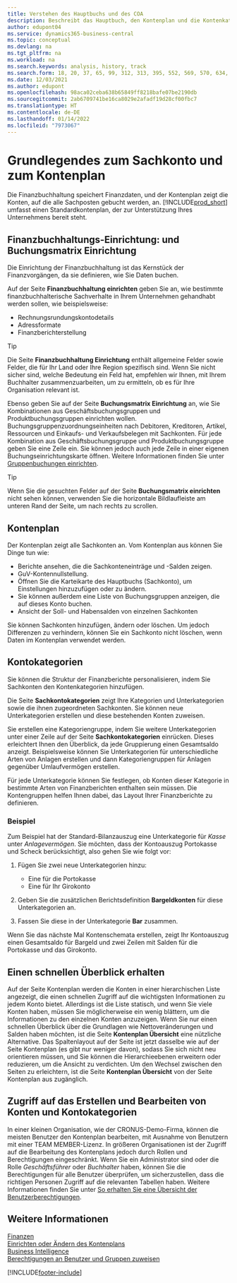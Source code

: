 ```yaml
---
title: Verstehen des Hauptbuchs und des COA
description: Beschreibt das Hauptbuch, den Kontenplan und die Kontenkategorien. Verwenden Sie die Seite Finanzbuchhaltung Einrichtung, um die Handhabung der Buchhaltung in Ihrer Firma festzulegen.
author: edupont04
ms.service: dynamics365-business-central
ms.topic: conceptual
ms.devlang: na
ms.tgt_pltfrm: na
ms.workload: na
ms.search.keywords: analysis, history, track
ms.search.form: 18, 20, 37, 65, 99, 312, 313, 395, 552, 569, 570, 634, 790, 791, 1158
ms.date: 12/03/2021
ms.author: edupont
ms.openlocfilehash: 98aca02ceba638b65849ff8218bafe07be2190db
ms.sourcegitcommit: 2ab6709741be16ca8029e2afadf19d28cf00fbc7
ms.translationtype: HT
ms.contentlocale: de-DE
ms.lasthandoff: 01/14/2022
ms.locfileid: "7973067"
---
```

# <a name="understanding-the-general-ledger-and-the-chart-of-accounts"></a>Grundlegendes zum Sachkonto und zum Kontenplan

Die Finanzbuchhaltung speichert Finanzdaten, und der Kontenplan zeigt die Konten, auf die alle Sachposten gebucht werden, an. [!INCLUDE[prod_short](includes/prod_short.md)] umfasst einen Standardkontenplan, der zur Unterstützung Ihres Unternehmens bereit steht.

## <a name="general-ledger-setup-and-general-posting-setup"></a>Finanzbuchhaltungs-Einrichtung: und Buchungsmatrix Einrichtung

Die Einrichtung der Finanzbuchhaltung ist das Kernstück der Finanzvorgängen, da sie definieren, wie Sie Daten buchen.  

Auf der Seite **Finanzbuchhaltung einrichten** geben Sie an, wie bestimmte finanzbuchhalterische Sachverhalte in Ihrem Unternehmen gehandhabt werden sollen, wie beispielsweise:  

* Rechnungsrundungskontodetails  
* Adressformate  
* Finanzberichterstellung  

> [!TIP]
> Die Seite **Finanzbuchhaltung Einrichtung** enthält allgemeine Felder sowie Felder, die für Ihr Land oder Ihre Region spezifisch sind. Wenn Sie nicht sicher sind, welche Bedeutung ein Feld hat, empfehlen wir Ihnen, mit Ihrem Buchhalter zusammenzuarbeiten, um zu ermitteln, ob es für Ihre Organisation relevant ist.  

Ebenso geben Sie auf der Seite **Buchungsmatrix Einrichtung** an, wie Sie Kombinationen aus Geschäftsbuchungsgruppen und Produktbuchungsgruppen einrichten wollen. Buchungsgruppenzuordnungseinheiten nach Debitoren, Kreditoren, Artikel, Ressourcen und Einkaufs- und Verkaufsbelegen mit Sachkonten. Für jede Kombination aus Geschäftsbuchungsgruppe und Produktbuchungsgruppe geben Sie eine Zeile ein. Sie können jedoch auch jede Zeile in einer eigenen Buchungseinrichtungskarte öffnen. Weitere Informationen finden Sie unter [Gruppenbuchungen einrichten](finance-posting-groups.md).  

> [!TIP]
> Wenn Sie die gesuchten Felder auf der Seite **Buchungsmatrix einrichten** nicht sehen können, verwenden Sie die horizontale Bildlaufleiste am unteren Rand der Seite, um nach rechts zu scrollen.  

## <a name="the-chart-of-accounts"></a>Kontenplan

Der Kontenplan zeigt alle Sachkonten an. Vom Kontenplan aus können Sie Dinge tun wie:  

* Berichte ansehen, die die Sachkonteneinträge und -Salden zeigen.  
* GuV-Kontennullstellung.  
* Öffnen Sie die Karteikarte des Hauptbuchs (Sachkonto), um Einstellungen hinzuzufügen oder zu ändern.  
* Sie können außerdem eine Liste von Buchungsgruppen anzeigen, die auf dieses Konto buchen.
* Ansicht der Soll- und Habensalden von einzelnen Sachkonten  

Sie können Sachkonten hinzufügen, ändern oder löschen. Um jedoch Differenzen zu verhindern, können Sie ein Sachkonto nicht löschen, wenn Daten im Kontenplan verwendet werden.  

## <a name="account-categories"></a>Kontokategorien

Sie können die Struktur der Finanzberichte personalisieren, indem Sie Sachkonten den Kontenkategorien hinzufügen.  

Die Seite **Sachkontokategorien** zeigt Ihre Kategorien und Unterkategorien sowie die ihnen zugeordneten Sachkonten. Sie können neue Unterkategorien erstellen und diese bestehenden Konten zuweisen.  

Sie erstellen eine Kategoriengruppe, indem Sie weitere Unterkategorien unter einer Zeile auf der Seite **Sachkontokategorien** einrücken. Dieses erleichtert Ihnen den Überblick, da jede Gruppierung einen Gesamtsaldo anzeigt. Beispielsweise können Sie Unterkategorien für unterschiedliche Arten von Anlagen erstellen und dann Kategoriengruppen für Anlagen gegenüber Umlaufvermögen erstellen.  

Für jede Unterkategorie können Sie festlegen, ob Konten dieser Kategorie in bestimmte Arten von Finanzberichten enthalten sein müssen. Die Kontengruppen helfen Ihnen dabei, das Layout Ihrer Finanzberichte zu definieren.  

### <a name="example"></a>Beispiel

Zum Beispiel hat der Standard-Bilanzauszug eine Unterkategorie für *Kasse* unter *Anlagevermögen*. Sie möchten, dass der Kontoauszug Portokasse und Scheck berücksichtigt, also gehen Sie wie folgt vor:  

1. Fügen Sie zwei neue Unterkategorien hinzu:

    * Eine für die Portokasse  
    * Eine für Ihr Girokonto  
2. Geben Sie die zusätzlichen Berichtsdefinition **Bargeldkonten** für diese Unterkategorien an.  
3. Fassen Sie diese in der Unterkategorie **Bar** zusammen.  

Wenn Sie das nächste Mal Kontenschemata erstellen, zeigt Ihr Kontoauszug einen Gesamtsaldo für Bargeld und zwei Zeilen mit Salden für die Portokasse und das Girokonto.  

## <a name="getting-a-quick-overview"></a>Einen schnellen Überblick erhalten

Auf der Seite Kontenplan werden die Konten in einer hierarchischen Liste angezeigt, die einen schnellen Zugriff auf die wichtigsten Informationen zu jedem Konto bietet. Allerdings ist die Liste statisch, und wenn Sie viele Konten haben, müssen Sie möglicherweise ein wenig blättern, um die Informationen zu den einzelnen Konten anzuzeigen. Wenn Sie nur einen schnellen Überblick über die Grundlagen wie Nettoveränderungen und Salden haben möchten, ist die Seite **Kontenplan Übersicht** eine nützliche Alternative. Das Spaltenlayout auf der Seite ist jetzt dasselbe wie auf der Seite Kontenplan (es gibt nur weniger davon), sodass Sie sich nicht neu orientieren müssen, und Sie können die Hierarchieebenen erweitern oder reduzieren, um die Ansicht zu verdichten. Um den Wechsel zwischen den Seiten zu erleichtern, ist die Seite **Kontenplan Übersicht** von der Seite Kontenplan aus zugänglich.

## <a name="access-to-create-and-edit-accounts-and-account-categories"></a>Zugriff auf das Erstellen und Bearbeiten von Konten und Kontokategorien

In einer kleinen Organisation, wie der CRONUS-Demo-Firma, können die meisten Benutzer den Kontenplan bearbeiten, mit Ausnahme von Benutzern mit einer TEAM MEMBER-Lizenz. In größeren Organisationen ist der Zugriff auf die Bearbeitung des Kontenplans jedoch durch Rollen und Berechtigungen eingeschränkt. Wenn Sie ein Administrator sind oder die Rolle *Geschäftsführer* oder *Buchhalter* haben, können Sie die Berechtigungen für alle Benutzer überprüfen, um sicherzustellen, dass die richtigen Personen Zugriff auf die relevanten Tabellen haben. Weitere Informationen finden Sie unter [So erhalten Sie eine Übersicht der Benutzerberechtigungen](ui-define-granular-permissions.md#to-get-an-overview-of-a-users-permissions).  

## <a name="see-also"></a>Weitere Informationen

[Finanzen](finance.md)  
[Einrichten oder Ändern des Kontenplans](finance-setup-chart-accounts.md)  
[Business Intelligence](bi.md)  
[Berechtigungen an Benutzer und Gruppen zuweisen](ui-define-granular-permissions.md)  


[!INCLUDE[footer-include](includes/footer-banner.md)]
